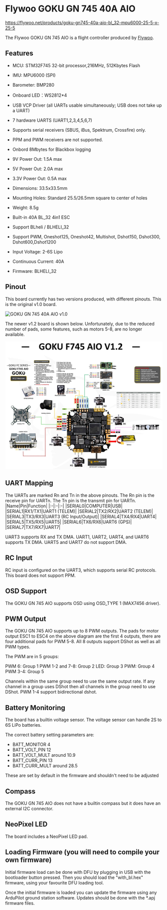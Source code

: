 # Flywoo GOKU GN 745 40A AIO

https://flywoo.net/products/goku-gn745-40a-aio-bl_32-mpu6000-25-5-x-25-5

The Flywoo GOKU GN 745 AIO is a flight controller produced by [Flywoo](https://flywoo.net/).

## Features

- MCU: STM32F745 32-bit processor,216MHz, 512Kbytes Flash
- IMU: MPU6000 (SPI)
- Barometer: BMP280
- Onboard LED：WS2812*4
- USB VCP Driver (all UARTs usable simultaneously; USB does not take up a UART)
- 7 hardware UARTS (UART1,2,3,4,5,6,7)
- Supports serial receivers (SBUS, iBus, Spektrum, Crossfire) only.
- PPM and PWM receivers are not supported.
- Onbord 8Mbytes for Blackbox logging
- 9V Power Out: 1.5A max
- 5V Power Out: 2.0A max
- 3.3V Power Out: 0.5A max
- Dimensions: 33.5x33.5mm
- Mounting Holes: Standard 25.5/26.5mm square to center of holes 
- Weight: 8.5g

- Built-in 40A BL_32 4in1 ESC
- Support BLheli / BLHELI_32
- Support PWM, Oneshot125, Oneshot42, Multishot, Dshot150, Dshot300, Dshot600,Dshot1200
- Input Voltage: 2-6S Lipo
- Continuous Current: 40A
- Firmware: BLHELI_32

## Pinout

This board currently has two versions produced, with different pinouts. This is the original v1.0 board.

![GOKU GN 745 40A AIO v1.0](GOKUGN745AIO_v1.0_Pinout.png "GOKU GN 745 40A AIO v1.0")

The newer v1.2 board is shown below. Unfortunately, due to the reduced number of pads, some features, such as motors 5-8, are no longer available.

![GOKU GN 745 40A AIO v1.2](GOKUGN745AIO_v1.2_Pinout.jpg "GOKU GN 745 40A AIO v1.2")

## UART Mapping

The UARTs are marked Rn and Tn in the above pinouts. The Rn pin is the
receive pin for UARTn. The Tn pin is the transmit pin for UARTn.
|Name|Pin|Function|
|:-|:-|:-|
|SERIAL0|COMPUTER|USB|
|SERIAL1|RX1/TX1|UART1 (TELEM)|
|SERIAL2|TX2/RX2|UART2 (TELEM)|
|SERIAL3|TX3/RX3|UART3 (RC Input/Output)|
|SERIAL4|TX4/RX4|UART4|
|SERIAL5|TX5/RX5|UART5|
|SERIAL6|TX6/RX6|UART6 (GPS)|
|SERIAL7|TX7/RX7|UART7|

UART3 supports RX and TX DMA. UART1, UART2, UART4, and UART6 supports TX DMA. UART5 and UART7 do not support DMA.

## RC Input
 
RC input is configured on the UART3, which supports serial RC protocols. This board does not support PPM.
  
## OSD Support

The GOKU GN 745 AIO supports OSD using OSD_TYPE 1 (MAX7456 driver).

## PWM Output

The GOKU GN 745 AIO supports up to 8 PWM outputs. The pads for motor output ESC1 to ESC4 on the above diagram are the first 4 outputs, there are four additional pads for PWM 5-8. All 8 outputs support DShot as well as all PWM types.

The PWM are in 5 groups:

PWM 6: Group 1
PWM 1-2 and 7-8: Group 2
LED: Group 3
PWM: Group 4
PWM 3-4: Group 5


Channels within the same group need to use the same output rate. If
any channel in a group uses DShot then all channels in the group need
to use DShot. PWM 1-4 support bidirectional dshot.

## Battery Monitoring

The board has a builtin voltage sensor. The voltage sensor can handle 2S to 6S
LiPo batteries.

The correct battery setting parameters are:

 - BATT_MONITOR 4
 - BATT_VOLT_PIN 12
 - BATT_VOLT_MULT around 10.9
 - BATT_CURR_PIN 13
 - BATT_CURR_MULT around 28.5

These are set by default in the firmware and shouldn't need to be adjusted

## Compass

The GOKU GN 745 AIO does not have a builtin compass but it does have an external I2C connector.

## NeoPixel LED

The board includes a NeoPixel LED pad.

## Loading Firmware (you will need to compile your own firmware)

Initial firmware load can be done with DFU by plugging in USB with the
bootloader button pressed. Then you should load the "with_bl.hex"
firmware, using your favourite DFU loading tool.

Once the initial firmware is loaded you can update the firmware using
any ArduPilot ground station software. Updates should be done with the
*.apj firmware files.
